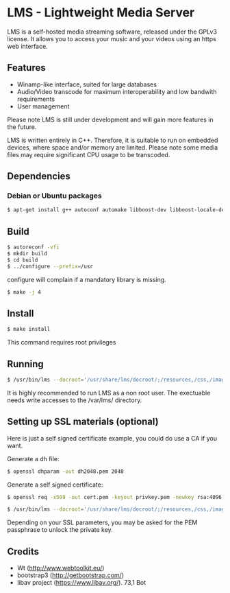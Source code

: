 # LMS - Lightweight Media Server

LMS is a self-hosted media streaming software, released under the GPLv3 license.
It allows you to access your music and your videos using an https web interface.

## Features
 - Winamp-like interface, suited for large databases
 - Audio/Video transcode for maximum interoperability and low bandwith requirements
 - User management

Please note LMS is still under development and will gain more features in the future.

LMS is written entirely in C++. Therefore, it is suitable to run on embedded devices, where space and/or memory are limited.
Please note some media files may require significant CPU usage to be transcoded.

## Dependencies
### Debian or Ubuntu packages
```sh
$ apt-get install g++ autoconf automake libboost-dev libboost-locale-dev libboost-iostreams-dev libboost-log-dev libavcodec-dev libwtdbosqlite-dev libwthttp-dev libwtdbo-dev libwt-dev libmagick++-dev libavcodec-dev libavformat-dev libavutil
```

## Build

```sh
$ autoreconf -vfi
$ mkdir build
$ cd build
$ ../configure --prefix=/usr
```
configure will complain if a mandatory library is missing.

```sh
$ make -j 4
```

## Install
```sh
$ make install
```
This command requires root privileges
## Running

```sh
$ /usr/bin/lms --docroot='/usr/share/lms/docroot/;/resources,/css,/images' --approot=/usr/share/lms/approot --http-address 0.0.0.0 --http-port 5081
```
It is highly recommended to run LMS as a non root user.
The exectuable needs write accesses to the /var/lms/ directory.

## Setting up SSL materials (optional)
Here is just a self signed certificate example, you could do use a CA if you want.

Generate a dh file:
```sh
$ openssl dhparam -out dh2048.pem 2048
```
Generate a self signed certificate:
```sh
$ openssl req -x509 -out cert.pem -keyout privkey.pem -newkey rsa:4096
```

```sh
$ /usr/bin/lms --docroot='/usr/share/lms/docroot/;/resources,/css,/images' --approot=/usr/share/lms/approot --https-address 0.0.0.0 --https-port 5081 --ssl-certificate cert.pem --ssl-private-key privkey.pem --ssl-tmp-dh dh2048.pem
```
Depending on your SSL parameters, you may be asked for the PEM passphrase to unlock the private key.

## Credits

- Wt (http://www.webtoolkit.eu/)
- bootstrap3 (http://getbootstrap.com/)
- libav project (https://www.libav.org/).
                                                                                                                                                                       73,1          Bot
